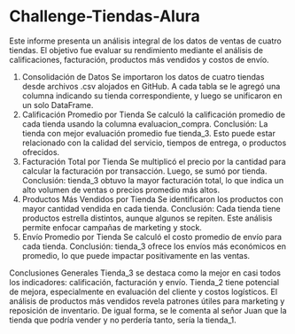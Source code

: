 # Challenge-Tiendas-Alura
Este informe presenta un análisis integral de los datos de ventas de cuatro tiendas. El objetivo fue evaluar su rendimiento mediante el análisis de calificaciones, facturación, productos más vendidos y costos de envío.

1. Consolidación de Datos
Se importaron los datos de cuatro tiendas desde archivos .csv alojados en GitHub. A cada tabla se le agregó una columna indicando su tienda correspondiente, y luego se unificaron en un solo DataFrame.
2. Calificación Promedio por Tienda
Se calculó la calificación promedio de cada tienda usando la columna evaluacion_compra.
Conclusión:
La tienda con mejor evaluación promedio fue tienda_3. Esto puede estar relacionado con la calidad del servicio, tiempos de entrega, o productos ofrecidos.
3. Facturación Total por Tienda
Se multiplicó el precio por la cantidad para calcular la facturación por transacción. Luego, se sumó por tienda.
Conclusión:
tienda_3 obtuvo la mayor facturación total, lo que indica un alto volumen de ventas o precios promedio más altos.
4. Productos Más Vendidos por Tienda
Se identificaron los productos con mayor cantidad vendida en cada tienda.
Conclusión:
Cada tienda tiene productos estrella distintos, aunque algunos se repiten. Este análisis permite enfocar campañas de marketing y stock.
5. Envío Promedio por Tienda
Se calculó el costo promedio de envío para cada tienda.
Conclusión:
tienda_3 ofrece los envíos más económicos en promedio, lo que puede impactar positivamente en las ventas.
 
 Conclusiones Generales
Tienda_3 se destaca como la mejor en casi todos los indicadores: calificación, facturación y envío.
Tienda_2 tiene potencial de mejora, especialmente en evaluación del cliente y costos logísticos.
El análisis de productos más vendidos revela patrones útiles para marketing y reposición de inventario.
De igual forma, se le comenta al señor Juan que la tienda que podría vender y no perdería tanto, sería la tienda_1.
